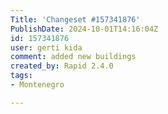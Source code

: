 ```yaml
---
Title: 'Changeset #157341876'
PublishDate: 2024-10-01T14:16:04Z
id: 157341876
user: gerti kida
comment: added new buildings
created_by: Rapid 2.4.0
tags:
- Montenegro

---
```

